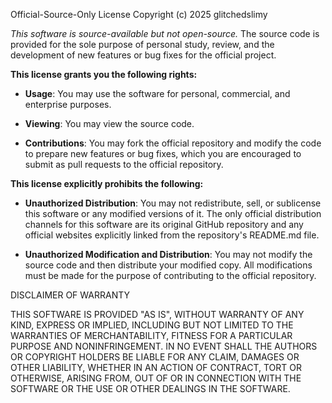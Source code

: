 Official-Source-Only License
Copyright (c) 2025 glitchedslimy

_This software is source-available but not open-source._ The source code is provided for the sole purpose of personal study, review, and the development of new features or bug fixes for the official project.

**This license grants you the following rights:**

- **Usage**: You may use the software for personal, commercial, and enterprise purposes.

- **Viewing**: You may view the source code.

- **Contributions**: You may fork the official repository and modify the code to prepare new features or bug fixes, which you are encouraged to submit as pull requests to the official repository.

**This license explicitly prohibits the following:**

- **Unauthorized Distribution**: You may not redistribute, sell, or sublicense this software or any modified versions of it. The only official distribution channels for this software are its original GitHub repository and any official websites explicitly linked from the repository's README.md file.

- **Unauthorized Modification and Distribution**: You may not modify the source code and then distribute your modified copy. All modifications must be made for the purpose of contributing to the official repository.

DISCLAIMER OF WARRANTY

THIS SOFTWARE IS PROVIDED "AS IS", WITHOUT WARRANTY OF ANY KIND, EXPRESS OR IMPLIED, INCLUDING BUT NOT LIMITED TO THE WARRANTIES OF MERCHANTABILITY, FITNESS FOR A PARTICULAR PURPOSE AND NONINFRINGEMENT. IN NO EVENT SHALL THE AUTHORS OR COPYRIGHT HOLDERS BE LIABLE FOR ANY CLAIM, DAMAGES OR OTHER LIABILITY, WHETHER IN AN ACTION OF CONTRACT, TORT OR OTHERWISE, ARISING FROM, OUT OF OR IN CONNECTION WITH THE SOFTWARE OR THE USE OR OTHER DEALINGS IN THE SOFTWARE.